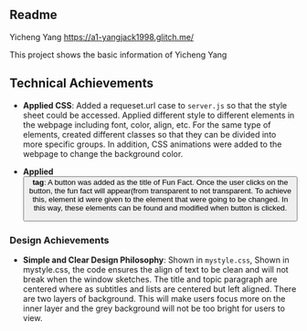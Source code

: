 Readme
---

Yicheng Yang
https://a1-yangjack1998.glitch.me/

This project shows the basic information of Yicheng Yang

## Technical Achievements
- **Applied CSS**: Added a requeset.url case to `server.js` so that the style sheet could be accessed. Applied different style to different elements in the webpage including font, color, align, etc. For the same type of elements, created different classes so that they can be divided into more specific groups. In addition, CSS animations were added to the webpage to change the background color.  

- **Applied <Button> tag**: A button was added as the title of Fun Fact. Once the user clicks on the button, the fun fact will appear(from transparent to not transparent. To achieve this, element id were given to the element that were going to be changed. In this way, these elements can be found and modified when button is clicked.


### Design Achievements
- **Simple and Clear Design Philosophy**: Shown in `mystyle.css`, Shown in mystyle.css, the code ensures the align of text to be clean and will not break when the window sketches. The title and topic paragraph are centered where as subtitles and lists are centered but left aligned. There are two layers of background. This will make users focus more on the inner layer and the grey background will not be too bright for users to view.

